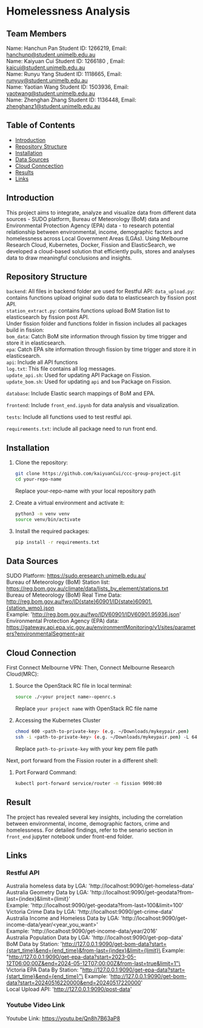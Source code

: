 # Homelessness Analysis

## Team Members
Name: Hanchun Pan Student ID: 1266219, Email: hanchunp@student.unimelb.edu.au \
Name: Kaiyuan Cui Student ID: 1266180 , Email: kaicui@student.unimelb.edu.au \
Name: Runyu Yang Student ID: 1118665, Email: runyuy@student.unimelb.edu.au \
Name: Yaotian Wang  Student ID: 1503936, Email: yaotwang@student.unimelb.edu.au \
Name: Zhenghan Zhang Student ID: 1136448, Email: zhenghanz1@student.unimelb.edu.au 
## Table of Contents

- [Introduction](#introduction)
- [Repository Structure](#repository-structure)
- [Installation](#installation)
- [Data Sources](#data-sources)
- [Cloud Conncection](#cloud-connection)
- [Results](#results)
- [Links](#links)

## Introduction
This project aims to integrate, analyze and visualize data from different data sources - SUDO platform, Bureau of Meteorology (BoM) data and Environmental Protection Agency (EPA) data - to research potential relationship between environmental, income, demographic factors and homelessness across Local Government Areas (LGAs). Using Melbourne Research Cloud, Kubernetes, Docker, Fission and ElasticSearch, we developed a cloud-based solution that efficiently pulls, stores and analyses data to draw meaningful conclusions and insights.

## Repository Structure
`backend`: All files in backend folder are used for Restful API:
`data_upload.py`: contains functions upload original sudo data to elasticsearch by fission post API.\
`station_extract.py`: contains functions upload BoM Station list to elasticsearch by fission post API.\
Under fission folder and functions folder in fission includes all packages build in fission:\
`bom_data`: Catch BoM site information through fission by time trigger and store it in elasticsearch.\
`epa`: Catch EPA site information through fission by time trigger and store it in elasticsearch.\
`api`: Include all API functions\
`log.txt`: This file contains all log messages. \
`update_api.sh`: Used for updating API Package on Fission. \
`update_bom.sh`: Used for updating `api` and `bom` Package on Fission.

`database`: Include Elastic search mappings of BoM and EPA.

`frontend`: Include `front_end.ipynb` for data analysis and visualization.

`tests`: Include all functions used to test restful api.

`requirements.txt`: include all package need to run front end.



## Installation

1. Clone the repository:
    ```sh
    git clone https://github.com/kaiyuanCui/ccc-group-project.git
    cd your-repo-name
    ```
    Replace your-repo-name with your local repository path

2. Create a virtual environment and activate it:
    ```sh
    python3 -m venv venv
    source venv/bin/activate
    ```

3. Install the required packages:
    ```sh
    pip install -r requirements.txt
    ```

## Data Sources
SUDO Platform: https://sudo.eresearch.unimelb.edu.au/ \
Bureau of Meteorology (BoM) Station list: https://reg.bom.gov.au/climate/data/lists_by_element/stations.txt \
Bureau of Meteorology (BoM) Real Time Data: http://reg.bom.gov.au/fwo/ID{state}60901/ID{state}60901.{station_wmo}.json \
Example: 'http://reg.bom.gov.au/fwo/IDV60901/IDV60901.95936.json' \
Environmental Protection Agency (EPA) data: https://gateway.api.epa.vic.gov.au/environmentMonitoring/v1/sites/parameters?environmentalSegment=air

## Cloud Connection
First Connect Melbourne VPN:
Then, Connect Melbourne Research Cloud(MRC):
1. Source the OpenStack RC file in local terminal:
    ```sh
    source ./<your project name>-openrc.s
    ```
    Replace `your project name` with OpenStack RC file name

2. Accessing the Kubernetes Cluster
    ```sh
    chmod 600 <path-to-private-key> (e.g. ~/Downloads/mykeypair.pem)
    ssh -i <path-to-private-key> (e.g. ~/Downloads/mykeypair.pem) -L 6443:$(openstack coe cluster show elastic -f json | jq -r '.master_addresses[]'):6443 ubuntu@$(openstack server show bastion -c addresses -f json | jq -r '.addresses["qh2-uom-internal"][]')
    ```
    Replace `path-to-private-key` with your key pem file path

Next, port forward from the Fission router in a different shell:
1. Port Forward Command:
    ```sh
    kubectl port-forward service/router -n fission 9090:80
    ```

## Result 
The project has revealed several key insights, including the correlation between environmental, income, demographic factors, crime and homelessness. For detailed findings, refer to the senario section in `front_end` jupyter notebook under front-end folder.

## Links
### Restful API
Australia homeless data by LGA: 'http://localhost:9090/get-homeless-data' \
Australia Geometry Data by LGA: 'http://localhost:9090/get-geodata?from-last={index}&limit={limit}' \
Example: 'http://localhost:9090/get-geodata?from-last=100&limit=100'\
Victoria Crime Data by LGA: 'http://localhost:9090/get-crime-data' \
Australia Income and Homeless Data by LGA: 'http://localhost:9090/get-income-data/year/<year_you_want>' \
Example: 'http://localhost:9090/get-income-data/year/2016'\
Australia Population Data by LGA: 'http://localhost:9090/get-pop-data' \
BoM Data by Station: 'http://127.0.0.1:9090/get-bom-data?start={start_time}&end={end_time}&from-last={index}&limit={limit}\
Example: "http://127.0.0.1:9090/get-epa-data?start=2023-05-12T06:00:00Z&end=2024-05-12T07:00:00Z&from-last=true&limit=1"\
Victoria EPA Data By Station: "http://127.0.0.1:9090/get-epa-data?start={start_time}&end={end_time}"\
Example: 'http://127.0.0.1:9090/get-bom-data?start=20240516220000&end=20240517220000' \
Local Upload API: 'http://127.0.0.1:9090/post-data'

### Youtube Video Link
Youtube Link: https://youtu.be/Qn8h7B63aP8